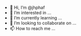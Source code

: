 - 👋 Hi, I’m @jhphaf
- 👀 I’m interested in ...
- 🌱 I’m currently learning ...
- 💞️ I’m looking to collaborate on ...
- 📫 How to reach me ...

<!---
jhphaf/jhphaf is a ✨ special ✨ repository because its `README.md` (this file) appears on your GitHub profile.
You can click the Preview link to take a look at your changes.
--->
